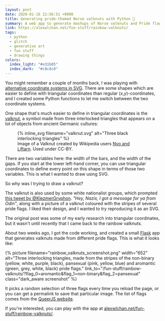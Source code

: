 ```yaml
---
layout: post
date: 2020-01-16 22:56:51 +0000
title: Generating pride-themed Norse valknuts with Python 🌈
summary: A web app to generate mashups of Norse valknuts and Pride flags.
link: https://alexwlchan.net/fun-stuff/rainbow-valknuts/
tags:
  - python
  - glitch
  - generative art
  - fun stuff
  - drawing things
colors:
  index_light: "#e31b85"
  index_dark:  "#c8c8c8"
---
```


You might remember a couple of months back, I was playing with [alternative coordinate systems in SVG](/2019/triangular-coordinates-in-svg/).
There are some shapes which are easier to define with triangular coordinates than regular (*x*,*y*)-coordinates, and I created some Python functions to let me switch between the two coordinate systems.

One shape that's much easier to define in triangular coordinates is the [valknut], a symbol made from three interlocked triangles that appears on a lot of objects from ancient Germanic cultures:

[valknut]: https://en.wikipedia.org/wiki/Valknut

<figure style="width: 380px;">
  {%
    inline_svg
    filename="valknut.svg"
    alt="Three black interlocking triangles"
  %}
  <figcaption>
    Image of a Valknut created by Wikipedia users <a href="https://commons.wikimedia.org/wiki/File:Valknut.svg">Nyo and Liftarn</a>.
    Used under CC-BY.
  </figcaption>
</figure>

There are two variables here: the width of the bars, and the width of the gaps.
If you start at the lower left-hand corner, you can use triangular coordinates to define every point on this shape in terms of those two variables.
This is what I wanted to draw using SVG.

So why was I trying to draw a valknut?

The valknut is also used by some white nationalist groups, which prompted [this tweet by @KlezmerGryphon](https://twitter.com/KlezmerGryphon/status/1173897515843735553).
*"Hey, Nazis, I got a message for ya from Odin"*, along with a picture of a valknut coloured with the stripes of several pride flags.
I liked their design, and I wanted to try reproducing it as an SVG.

The original post was some of my early research into triangular coordinates, but it wasn't until recently that I came back to the rainbow valknuts.

About two weeks ago, I got the code working, and created a small [Flask] app that generates valknuts made from different pride flags.
This is what it looks like:

[Flask]: https://flask.palletsprojects.com/en/1.1.x/

{%
  picture
  filename="rainbow_valknuts_screenshot.png"
  width="652"
  alt="Three interlocking triangles, made from the stripes of the non-binary (yellow, white, purple, black), pansexual (pink, yellow, blue) and aromantic (green, grey, white, black) pride flags."
  link_to="/fun-stuff/rainbow-valknuts/?flag_0=aromantic&flag_1=non-binary&flag_2=pansexual"
  class="dark_aware screenshot"
%}

It picks a random selection of three flags every time you reload the page, or you can get a permalink to save that particular image.
The list of flags comes from the [QueerJS website](https://queerjs.com/flags).

If you're interested, you can play with the app at [alexwlchan.net/fun-stuff/rainbow-valknuts/](/fun-stuff/rainbow-valknuts/).
